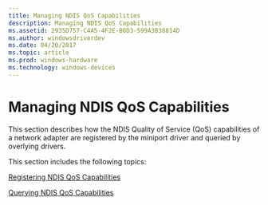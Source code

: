 ```yaml
---
title: Managing NDIS QoS Capabilities
description: Managing NDIS QoS Capabilities
ms.assetid: 2935D757-C4A5-4F2E-B0D3-599A3B38814D
ms.author: windowsdriverdev
ms.date: 04/20/2017
ms.topic: article
ms.prod: windows-hardware
ms.technology: windows-devices
---
```


# Managing NDIS QoS Capabilities


This section describes how the NDIS Quality of Service (QoS) capabilities of a network adapter are registered by the miniport driver and queried by overlying drivers.

This section includes the following topics:

[Registering NDIS QoS Capabilities](registering-ndis-qos-capabilities.md)

[Querying NDIS QoS Capabilities](querying-ndis-qos-capabilities.md)

 

 





